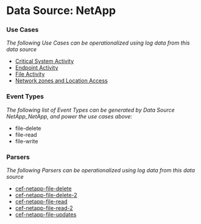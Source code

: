 Data Source: NetApp
===================

### Use Cases

_The following Use Cases can be operationalized using log data from this data source_

* [Critical System Activity](usecase_critical_system_activity.md)
* [Endpoint Activity](usecase_endpoint_activity.md)
* [File Activity](usecase_file_activity.md)
* [Network zones and Location Access](usecase_network_zones_and_location_access.md)


### Event Types

_The following list of Event Types can be generated by Data Source NetApp_NetApp, and power the use cases above:_

- file-delete
- file-read
- file-write


### Parsers

_The following Parsers can be operationalized using log data from this data source_

* [cef-netapp-file-delete](parserContent_cef-netapp-file-delete.md)
* [cef-netapp-file-delete-2](parserContent_cef-netapp-file-delete-2.md)
* [cef-netapp-file-read](parserContent_cef-netapp-file-read.md)
* [cef-netapp-file-read-2](parserContent_cef-netapp-file-read-2.md)
* [cef-netapp-file-updates](parserContent_cef-netapp-file-updates.md)
